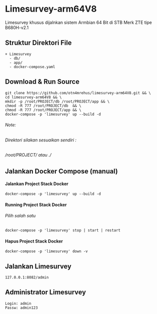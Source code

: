 # Limesurvey-arm64V8
Limesurvey khusus dijalnkan sistem Armbian 64 Bit di STB Merk ZTE tipe B680H-v2.1

## Struktur Direktori File
```
+ Limesurvey
  - db/
  - app/
  - docker-compose.yaml
```
## Download & Run Source 
```
git clone https://github.com/otn4mrehus/limesurvey-arm64V8.git && \
cd limesurvey-arm64V8 && \
mkdir -p /root/PROJECT/db /root/PROJECT/app && \
chmod -R 777 /root/PROJECT/db  && \
chmod -R 777 /root/PROJECT/app && \
docker-compose -p 'limesurvey' up --build -d 
```
###### Note:
###### <i> Direktori silakan sesuaikan sendiri : </i>
###### <i> /root/PROJECT/ atau ./  </i>

## Jalankan Docker Compose (manual)
#### Jalankan Project Stack Docker
```
docker-compose -p 'limesurvey' up --build -d
```
#### Running Project Stack Docker
###### <i>Pilih salah satu</i>
```
docker-compose -p 'limesurvey' stop | start | restart
```
#### Hapus Project Stack Docker
```
docker-compose -p 'limesurvey' down -v 
```
## Jalankan Limesurvey
```
127.0.0.1:8082/admin
```
## Administrator Limesurvey
```
Login: admin
Passw: admin123
```

